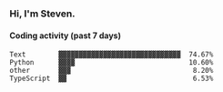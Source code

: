 ### Hi, I'm Steven.

#### Coding activity (past 7 days)
```
Text        ▓▓▓▓▓▓▓▓▓▓▓▓▓▓▓▓▓▓▓▓▓▓▓▓▓▓▓▓▓▓  74.67%
Python      ▓▓▓▓                            10.60%
other       ▓▓▓                              8.20%
TypeScript  ▓▓                               6.53%
```

